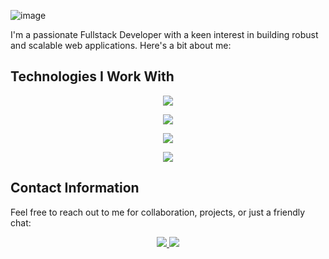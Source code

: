 ![image](https://github.com/codewithmahadihasan/codewithmahadihasan/assets/73072248/eea4e13c-1d71-4770-a053-48bdbd9dd2d8)

I'm a passionate Fullstack Developer with a keen interest in building robust and scalable web applications. Here's a bit about me:

## Technologies I Work With

<p align="center">
  <a href="https://codewithmahadihasan.me">
    <img src="https://skillicons.dev/icons?i=html,css,tailwind,materialui,js,ts,react,nextjs,remix" />
  </a>
</p>
 <p align="center">
  <a href="https://codewithmahadihasan.me">
    <img src="https://skillicons.dev/icons?i=mongodb,mysql,firebase,postgres,azure,aws" />
  </a>
</p>
 <p align="center">
  <a href="https://codewithmahadihasan.me">
    <img src="https://skillicons.dev/icons?i=git,docker,graphql,postman" />
  </a>
</p>
 <p align="center">
  <a href="https://codewithmahadihasan.me">
    <img src="https://skillicons.dev/icons?i=nodejs,express,py,django" />
  </a>
</p>


## Contact Information

Feel free to reach out to me for collaboration, projects, or just a friendly chat:
  <p align="center">
  <a href="mailto:codewithmahadihasan@gmail.com">
    <img src="https://skillicons.dev/icons?i=gmail" />
  </a>
    <a href="https://www.linkedin.com/in/codewithmahadihasan">
    <img src="https://skillicons.dev/icons?i=linkedin" />
  </a>
<!--       <a href="mailto:codewithmahadihasan@gmail.com">
    <img src="https://skillicons.dev/icons?i=gmail" />
  </a>
  <a href="mailto:codewithmahadihasan@gmail.com">
    <img src="https://skillicons.dev/icons?i=gmail" />
  </a> -->
